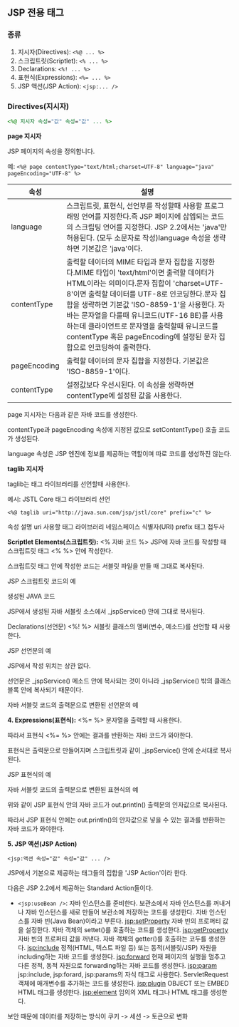 ## JSP 전용 태그

### 종류

1. 지시자(Directives): `<%@ ... %>`
2. 스크립트릿(Scriptlet): `<% ... %>`
3. Declarations: `<%! ... %>`
4. 표현식(Expressions): `<%= ... %>`
5. JSP 액션(JSP Action): `<jsp:... />`

### Directives(지시자)

```jsp
<%@ 지시자 속성="값" 속성="값" ... %>
```

**page 지시자**

JSP 페이지의 속성을 정의합니다.

예:
`<%@ page contentType="text/html;charset=UTF-8" language="java" pageEncoding="UTF-8" %>`
 

|속성|설명|
|---|---|
|language|스크립트릿, 표현식, 선언부를 작성할때 사용할 프로그래밍 언어를 지정한다.즉 JSP 페이지에 삽엡되는 코드의 스크립팅 언어를 지정한다. JSP 2.2에서는 'java'만 허용된다. (모두 소문자로 작성)language 속성을 생략하면 기본값은 'java'이다.|
|contentType|출력할 데이터의 MIME 타입과 문자 집합을 지정한다.MIME 타입이 'text/html'이면 출력할 데이터가 HTML이라는 의미이다.문자 집합이 'charset=UTF-8'이면 출력할 데이터를 UTF-8로 인코딩한다.문자 집합을 생략하면 기본값 'ISO-8859-1'을 사용한다. 자바는 문자열을 다룰때 유니코드(UTF-16 BE)를 사용하는데 클라이언트로 문자열을 출력할때 유니코드를 contentType 혹은 pageEncoding에 설정된 문자 집합으로 인코딩하여 출력한다.|
|pageEncoding|출력할 데이터의 문자 집합을 지정한다. 기본값은 'ISO-8859-1'이다.|
|contentType|설정값보다 우선시된다. 이 속성을 생략하면 contentType에 설정된 값을 사용한다.|

 

page 지시자는 다음과 같은 자바 코드를 생성한다.

contentType과 pageEncoding 속성에 지정된 값으로 setContentType() 호출 코드가 생성된다.

language 속성은 JSP 엔진에 정보를 제공하는 역할이며 따로 코드를 생성하진 않는다.

**taglib 지시자**

taglib는 태그 라이브러리를 선언할때 사용한다.

예시: JSTL Core 태그 라이브러리 선언

```
<%@ taglib uri="http://java.sun.com/jsp/jstl/core" prefix="c" %>
```

속성	설명
uri	사용할 태그 라이브러리 네임스페이스 식별자(URI)
prefix	태그 접두사
 

**Scriptlet Elements(스크립트릿):**
<% 자바 코드 %>
JSP에 자바 코드를 작성할 때 스크립트릿 태그 <% %> 안에 작성한다.

스크립트릿 태그 안에 작성한 코드는 서블릿 파일을 만들 때 그대로 복사된다.

 

JSP 스크립트릿 코드의 예


 

생성된 JAVA 코드


JSP에서 생성된 자바 서블릿 소스에서 _jspService() 안에 그대로 복사된다.

 

Declarations(선언문)
<%! %>
서블릿 클래스의 멤버(변수, 메소드)를 선언할 때 사용한다.

 

JSP 선언문의 예


 

JSP에서 작성 위치는 상관 없다.

선언문은 _jspService() 메소드 안에 복사되는 것이 아니라 _jspService() 밖의 클래스 블록 안에 복사되기 때문이다.

 

자바 서블릿 코드의 출력문으로 변환된 선언문의 예


 

**4. Expressions(표현식):**
<%= %>
문자열을 출력할 때 사용한다.

따라서 표현식 <%= %> 안에는 결과를 반환하는 자바 코드가 와야한다.

표현식은 출력문으로 만들어지며 스크립트릿과 같이 _jspService() 안에 순서대로 복사된다.

 

JSP 표현식의 예


 

자바 서블릿 코드의 출력문으로 변환된 표현식의 예


위와 같이 JSP 표현식 안의 자바 코드가 out.println() 출력문의 인자값으로 복사된다.

따라서 JSP 표현식 안에는 out.println()의 안자값으로 넣을 수 있는 결과를 반환하는 자바 코드가 와야한다.

**5. JSP 액션(JSP Action)**

`<jsp:액션 속성="값" 속성="값" ... />`

JSP에서 기본으로 제공하는 태그들의 집합을 'JSP Action'이라 한다.

다음은 JSP 2.2에서 제공하는 Standard Action들이다.

- `<jsp:useBean />`: 자바 인스턴스를 준비한다. 보관소에서 자바 인스턴스를 꺼내거나 자바 인스턴스를 새로 만들어 보관소에 저장하는 코드를 생성한다. 자바 인스턴스를 자바 빈(Java Bean)이라고 부른다.
<jsp:setProperty>	자바 빈의 프로퍼티 값을 설정한다.
자바 객체의 settet()를 호출하는 코드를 생성한다.
<jsp:getProperty>	자바 빈의 프로퍼티 값을 꺼낸다.
자바 객체의 getter()를 호출하는 코두를 생성한다.
<jsp:include>	정적(HTML, 텍스트 파일 등) 또는 동적(서블릿/JSP) 자원을 including하는 자바 코드를 생성한다.
<jsp:forward>	현재 페이지의 실행을 멈추고 다른 정적, 동적 자원으로 forwarding하는 자바 코드를 생성한다.
<jsp:param>	jsp:include, jsp:forard, jsp:params의 자식 태그로 사용한다.
ServletRequest 객체에 매개변수를 추가하는 코드를 생성한다.
<jsp:plugin>	OBJECT 또는 EMBED HTML 태그를 생성한다.
<jsp:element>	임의의 XML 태그나 HTML 태그를 생성한다.

보안 때문에
데이터를 저장하는 방식이
쿠키 -> 세션 -> 토큰으로 변화
